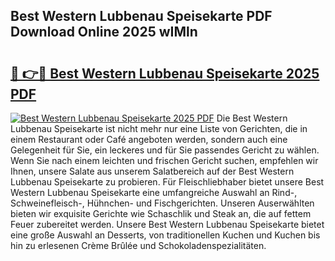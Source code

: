 ## Best Western Lubbenau Speisekarte PDF Download Online 2025 wIMln

# <h2><a href="http://gcbo7p.nevu.top/?p=Best+Western+Lubbenau+Speisekarte">🔗 👉🔴 Best Western Lubbenau Speisekarte 2025 PDF</a></h2>

[![Best Western Lubbenau Speisekarte 2025 PDF](https://i.imgur.com/dBaPXMq.png)](http://gcbo7p.nevu.top/?p=Best+Western+Lubbenau+Speisekarte)
Die Best Western Lubbenau Speisekarte ist nicht mehr nur eine Liste von Gerichten, die in einem Restaurant oder Café angeboten werden, sondern auch eine Gelegenheit für Sie, ein leckeres und für Sie passendes Gericht zu wählen. Wenn Sie nach einem leichten und frischen Gericht suchen, empfehlen wir Ihnen, unsere Salate aus unserem Salatbereich auf der Best Western Lubbenau Speisekarte zu probieren. Für Fleischliebhaber bietet unsere Best Western Lubbenau Speisekarte eine umfangreiche Auswahl an Rind-, Schweinefleisch-, Hühnchen- und Fischgerichten. Unseren Auserwählten bieten wir exquisite Gerichte wie Schaschlik und Steak an, die auf fettem Feuer zubereitet werden. Unsere Best Western Lubbenau Speisekarte bietet eine große Auswahl an Desserts, von traditionellen Kuchen und Kuchen bis hin zu erlesenen Crème Brûlée und Schokoladenspezialitäten.
